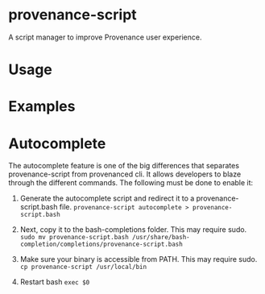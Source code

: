 # provenance-script
A script manager to improve Provenance user experience.

# Usage

# Examples

# Autocomplete

The autocomplete feature is one of the big differences that separates provenance-script from provenanced cli. It allows
developers to blaze through the different commands. The following must be done to enable it:

1. Generate the autocomplete script and redirect it to a provenance-script.bash file.
`provenance-script autocomplete > provenance-script.bash`

2. Next, copy it to the bash-completions folder. This may require sudo.
`sudo mv provenance-script.bash /usr/share/bash-completion/completions/provenance-script.bash`

3. Make sure your binary is accessible from PATH. This may require sudo.
`cp provenance-script /usr/local/bin`

4. Restart bash
`exec $0`